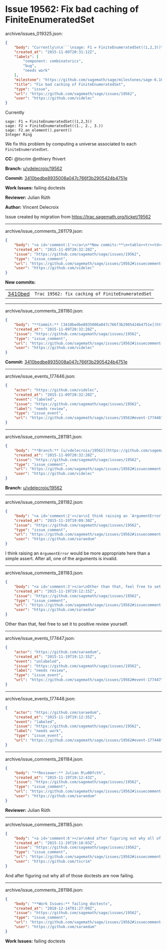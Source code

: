 # Issue 19562: Fix bad caching of FiniteEnumeratedSet

archive/issues_019325.json:
```json
{
    "body": "Currently\n\n```\nsage: F1 = FiniteEnumeratedSet((1,2,3))\nsage: F2 = FiniteEnumeratedSet((1., 2., 3.))\nsage: F2.an_element().parent()\nInteger Ring\n```\nWe fix this problem by computing a universe associated to each `FiniteEnumeratedSet`.\n\n**CC:**  @tscrim @nthiery fhivert\n\n**Branch:** [u/vdelecroix/19562](https://github.com/sagemath/sagetrac-mirror/tree/u/vdelecroix/19562)\n\n**Commit:** [3410bedbe8935008a047c766f3b2905424b4751e](https://github.com/sagemath/sagetrac-mirror/commit/3410bedbe8935008a047c766f3b2905424b4751e)\n\n**Work Issues:** failing doctests\n\n**Reviewer:** Julian R\u00fcth\n\n**Author:** Vincent Delecroix\n\nIssue created by migration from https://trac.sagemath.org/ticket/19562\n\n",
    "created_at": "2015-11-09T20:31:12Z",
    "labels": [
        "component: combinatorics",
        "bug",
        "needs work"
    ],
    "milestone": "https://github.com/sagemath/sage/milestones/sage-6.10",
    "title": "Fix bad caching of FiniteEnumeratedSet",
    "type": "issue",
    "url": "https://github.com/sagemath/sage/issues/19562",
    "user": "https://github.com/videlec"
}
```
Currently

```
sage: F1 = FiniteEnumeratedSet((1,2,3))
sage: F2 = FiniteEnumeratedSet((1., 2., 3.))
sage: F2.an_element().parent()
Integer Ring
```
We fix this problem by computing a universe associated to each `FiniteEnumeratedSet`.

**CC:**  @tscrim @nthiery fhivert

**Branch:** [u/vdelecroix/19562](https://github.com/sagemath/sagetrac-mirror/tree/u/vdelecroix/19562)

**Commit:** [3410bedbe8935008a047c766f3b2905424b4751e](https://github.com/sagemath/sagetrac-mirror/commit/3410bedbe8935008a047c766f3b2905424b4751e)

**Work Issues:** failing doctests

**Reviewer:** Julian Rüth

**Author:** Vincent Delecroix

Issue created by migration from https://trac.sagemath.org/ticket/19562





---

archive/issue_comments_281179.json:
```json
{
    "body": "<a id='comment:1'></a>\n**New commits:**\n<table><tr><td><a href=\"https://github.com/sagemath/sagetrac-mirror/commit/3410bedbe8935008a047c766f3b2905424b4751e\">3410bed</a></td><td><code>Trac 19562: fix caching of FiniteEnumeratedSet</code></td></tr></table>\n",
    "created_at": "2015-11-09T20:32:20Z",
    "issue": "https://github.com/sagemath/sage/issues/19562",
    "type": "issue_comment",
    "url": "https://github.com/sagemath/sage/issues/19562#issuecomment-281179",
    "user": "https://github.com/videlec"
}
```

<a id='comment:1'></a>
**New commits:**
<table><tr><td><a href="https://github.com/sagemath/sagetrac-mirror/commit/3410bedbe8935008a047c766f3b2905424b4751e">3410bed</a></td><td><code>Trac 19562: fix caching of FiniteEnumeratedSet</code></td></tr></table>




---

archive/issue_comments_281180.json:
```json
{
    "body": "**Commit:** [3410bedbe8935008a047c766f3b2905424b4751e](https://github.com/sagemath/sagetrac-mirror/commit/3410bedbe8935008a047c766f3b2905424b4751e)",
    "created_at": "2015-11-09T20:32:20Z",
    "issue": "https://github.com/sagemath/sage/issues/19562",
    "type": "issue_comment",
    "url": "https://github.com/sagemath/sage/issues/19562#issuecomment-281180",
    "user": "https://github.com/videlec"
}
```

**Commit:** [3410bedbe8935008a047c766f3b2905424b4751e](https://github.com/sagemath/sagetrac-mirror/commit/3410bedbe8935008a047c766f3b2905424b4751e)



---

archive/issue_events_177446.json:
```json
{
    "actor": "https://github.com/videlec",
    "created_at": "2015-11-09T20:32:20Z",
    "event": "labeled",
    "issue": "https://github.com/sagemath/sage/issues/19562",
    "label": "needs review",
    "type": "issue_event",
    "url": "https://github.com/sagemath/sage/issues/19562#event-177446"
}
```



---

archive/issue_comments_281181.json:
```json
{
    "body": "**Branch:** [u/vdelecroix/19562](https://github.com/sagemath/sagetrac-mirror/tree/u/vdelecroix/19562)",
    "created_at": "2015-11-09T20:32:20Z",
    "issue": "https://github.com/sagemath/sage/issues/19562",
    "type": "issue_comment",
    "url": "https://github.com/sagemath/sage/issues/19562#issuecomment-281181",
    "user": "https://github.com/videlec"
}
```

**Branch:** [u/vdelecroix/19562](https://github.com/sagemath/sagetrac-mirror/tree/u/vdelecroix/19562)



---

archive/issue_comments_281182.json:
```json
{
    "body": "<a id='comment:2'></a>\nI think raising an `ArgumentError` would be more appropriate here than a simple assert. After all, one of the arguments is invalid.",
    "created_at": "2015-11-19T19:09:30Z",
    "issue": "https://github.com/sagemath/sage/issues/19562",
    "type": "issue_comment",
    "url": "https://github.com/sagemath/sage/issues/19562#issuecomment-281182",
    "user": "https://github.com/saraedum"
}
```

<a id='comment:2'></a>
I think raising an `ArgumentError` would be more appropriate here than a simple assert. After all, one of the arguments is invalid.



---

archive/issue_comments_281183.json:
```json
{
    "body": "<a id='comment:3'></a>\nOther than that, feel free to set it to positive review yourself.",
    "created_at": "2015-11-19T19:12:15Z",
    "issue": "https://github.com/sagemath/sage/issues/19562",
    "type": "issue_comment",
    "url": "https://github.com/sagemath/sage/issues/19562#issuecomment-281183",
    "user": "https://github.com/saraedum"
}
```

<a id='comment:3'></a>
Other than that, feel free to set it to positive review yourself.



---

archive/issue_events_177447.json:
```json
{
    "actor": "https://github.com/saraedum",
    "created_at": "2015-11-19T19:12:35Z",
    "event": "unlabeled",
    "issue": "https://github.com/sagemath/sage/issues/19562",
    "label": "needs review",
    "type": "issue_event",
    "url": "https://github.com/sagemath/sage/issues/19562#event-177447"
}
```



---

archive/issue_events_177448.json:
```json
{
    "actor": "https://github.com/saraedum",
    "created_at": "2015-11-19T19:12:35Z",
    "event": "labeled",
    "issue": "https://github.com/sagemath/sage/issues/19562",
    "label": "needs work",
    "type": "issue_event",
    "url": "https://github.com/sagemath/sage/issues/19562#event-177448"
}
```



---

archive/issue_comments_281184.json:
```json
{
    "body": "**Reviewer:** Julian R\u00fcth",
    "created_at": "2015-11-19T19:12:43Z",
    "issue": "https://github.com/sagemath/sage/issues/19562",
    "type": "issue_comment",
    "url": "https://github.com/sagemath/sage/issues/19562#issuecomment-281184",
    "user": "https://github.com/saraedum"
}
```

**Reviewer:** Julian Rüth



---

archive/issue_comments_281185.json:
```json
{
    "body": "<a id='comment:6'></a>\nAnd after figuring out why all of those doctests are now failing.",
    "created_at": "2015-11-19T19:18:03Z",
    "issue": "https://github.com/sagemath/sage/issues/19562",
    "type": "issue_comment",
    "url": "https://github.com/sagemath/sage/issues/19562#issuecomment-281185",
    "user": "https://github.com/tscrim"
}
```

<a id='comment:6'></a>
And after figuring out why all of those doctests are now failing.



---

archive/issue_comments_281186.json:
```json
{
    "body": "**Work Issues:** failing doctests",
    "created_at": "2018-12-14T01:27:09Z",
    "issue": "https://github.com/sagemath/sage/issues/19562",
    "type": "issue_comment",
    "url": "https://github.com/sagemath/sage/issues/19562#issuecomment-281186",
    "user": "https://github.com/saraedum"
}
```

**Work Issues:** failing doctests
